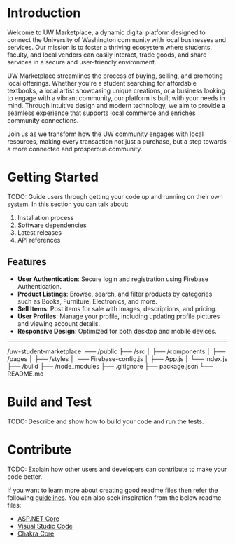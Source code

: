 # Introduction 
Welcome to UW Marketplace, a dynamic digital platform designed to connect the University of Washington community with local businesses and services. Our mission is to foster a thriving ecosystem where students, faculty, and local vendors can easily interact, trade goods, and share services in a secure and user-friendly environment.

UW Marketplace streamlines the process of buying, selling, and promoting local offerings. Whether you're a student searching for affordable textbooks, a local artist showcasing unique creations, or a business looking to engage with a vibrant community, our platform is built with your needs in mind. Through intuitive design and modern technology, we aim to provide a seamless experience that supports local commerce and enriches community connections.

Join us as we transform how the UW community engages with local resources, making every transaction not just a purchase, but a step towards a more connected and prosperous community.

# Getting Started
TODO: Guide users through getting your code up and running on their own system. In this section you can talk about:
1.	Installation process
2.	Software dependencies
3.	Latest releases
4.	API references

## Features
- **User Authentication**: Secure login and registration using Firebase Authentication.
- **Product Listings**: Browse, search, and filter products by categories such as Books, Furniture, Electronics, and more.
- **Sell Items**: Post items for sale with images, descriptions, and pricing.
- **User Profiles**: Manage your profile, including updating profile pictures and viewing account details.
- **Responsive Design**: Optimized for both desktop and mobile devices.

---
/uw-student-marketplace
├── /public
├── /src
│   ├── /components
│   ├── /pages
│   ├── /styles
│   ├── Firebase-config.js
│   ├── App.js
│   └── index.js
├── /build
├── /node_modules
├── .gitignore
├── package.json
└── README.md


# Build and Test
TODO: Describe and show how to build your code and run the tests. 

# Contribute
TODO: Explain how other users and developers can contribute to make your code better. 

If you want to learn more about creating good readme files then refer the following [guidelines](https://docs.microsoft.com/en-us/azure/devops/repos/git/create-a-readme?view=azure-devops). You can also seek inspiration from the below readme files:
- [ASP.NET Core](https://github.com/aspnet/Home)
- [Visual Studio Code](https://github.com/Microsoft/vscode)
- [Chakra Core](https://github.com/Microsoft/ChakraCore)
